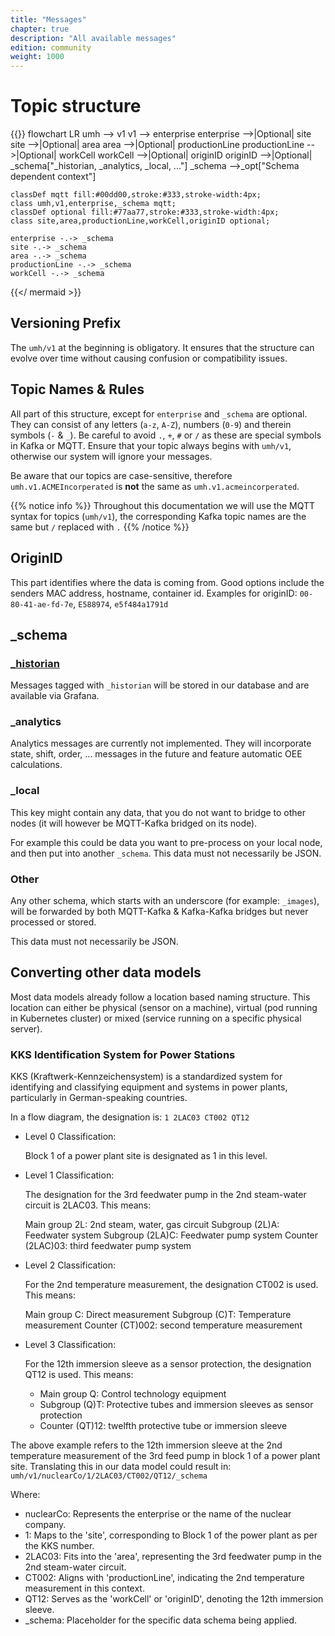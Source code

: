 ```yaml
---
title: "Messages"
chapter: true
description: "All available messages"
edition: community
weight: 1000
---
```



# Topic structure

{{<mermaid theme="neutral" >}}
flowchart LR
    umh --> v1
    v1 --> enterprise
    enterprise -->|Optional| site
    site -->|Optional| area
    area -->|Optional| productionLine
    productionLine -->|Optional| workCell
    workCell -->|Optional| originID
    originID -->|Optional| _schema["_historian, _analytics, _local, ..."]
    _schema -->_opt["Schema dependent context"]
    
    classDef mqtt fill:#00dd00,stroke:#333,stroke-width:4px;
    class umh,v1,enterprise,_schema mqtt;
    classDef optional fill:#77aa77,stroke:#333,stroke-width:4px;
    class site,area,productionLine,workCell,originID optional;
    
    enterprise -.-> _schema
    site -.-> _schema
    area -.-> _schema
    productionLine -.-> _schema
    workCell -.-> _schema
{{</ mermaid >}}

## Versioning Prefix

The `umh/v1` at the beginning is obligatory. It ensures that the structure can evolve over time without causing confusion or compatibility issues.

## Topic Names & Rules

All part of this structure, except for `enterprise` and `_schema` are optional.
They can consist of any letters (`a-z`, `A-Z`), numbers (`0-9`) and therein symbols (`-` & `_`).
Be careful to avoid `.`, `+`, `#` or `/` as these are special symbols in Kafka or MQTT.
Ensure that your topic always begins with `umh/v1`, otherwise our system will ignore your messages.

Be aware that our topics are case-sensitive, therefore `umh.v1.ACMEIncorperated` is __not__ the same as `umh.v1.acmeincorperated`.

{{% notice info %}}
Throughout this documentation we will use the MQTT syntax for topics (`umh/v1`), the corresponding Kafka topic names are the same but `/` replaced with `.`
{{% /notice %}}

## OriginID
This part identifies where the data is coming from.
Good options include the senders MAC address, hostname, container id.
Examples for originID: `00-80-41-ae-fd-7e`, `E588974`, `e5f484a1791d` 

## _schema

### [_historian](./_historian)

Messages tagged with `_historian` will be stored in our database and are available via Grafana.

### _analytics

Analytics messages are currently not implemented.
They will incorporate state, shift, order, ... messages in the future and feature automatic OEE calculations.

### _local

This key might contain any data, that you do not want to bridge to other nodes (it will however be MQTT-Kafka bridged on its node).


For example this could be data you want to pre-process on your local node, and then put into another `_schema`.
This data must not necessarily be JSON.

### Other

Any other schema, which starts with an underscore (for example: `_images`), will be forwarded by both MQTT-Kafka & Kafka-Kafka bridges but never processed or stored.

This data must not necessarily be JSON.

## Converting other data models
Most data models already follow a location based naming structure.
This location can either be physical (sensor on a machine), virtual (pod running in Kubernetes cluster) or mixed (service running on a specific physical server).

### KKS Identification System for Power Stations
KKS (Kraftwerk-Kennzeichensystem) is a standardized system for identifying and classifying equipment and systems in power plants, particularly in German-speaking countries.

In a flow diagram, the designation is: `1 2LAC03 CT002 QT12`

- Level 0 Classification:

    Block 1 of a power plant site is designated as 1 in this level.

- Level 1 Classification:

    The designation for the 3rd feedwater pump in the 2nd steam-water circuit is 2LAC03. This means:
    
    Main group 2L: 2nd steam, water, gas circuit
    Subgroup (2L)A: Feedwater system
    Subgroup (2LA)C: Feedwater pump system
    Counter (2LAC)03: third feedwater pump system

- Level 2 Classification:

    For the 2nd temperature measurement, the designation CT002 is used. This means:
    
    Main group C: Direct measurement
    Subgroup (C)T: Temperature measurement
    Counter (CT)002: second temperature measurement
- Level 3 Classification:
    
    For the 12th immersion sleeve as a sensor protection, the designation QT12 is used. This means:
    
    - Main group Q: Control technology equipment
    - Subgroup (Q)T: Protective tubes and immersion sleeves as sensor protection
    - Counter (QT)12: twelfth protective tube or immersion sleeve

The above example refers to the 12th immersion sleeve at the 2nd temperature measurement of the 3rd feed pump in block 1 of a power plant site.
Translating this in our data model could result in:
`umh/v1/nuclearCo/1/2LAC03/CT002/QT12/_schema`

Where:
- nuclearCo: Represents the enterprise or the name of the nuclear company.
- 1: Maps to the 'site', corresponding to Block 1 of the power plant as per the KKS number.
- 2LAC03: Fits into the 'area', representing the 3rd feedwater pump in the 2nd steam-water circuit.
- CT002: Aligns with 'productionLine', indicating the 2nd temperature measurement in this context.
- QT12: Serves as the 'workCell' or 'originID', denoting the 12th immersion sleeve.
- _schema: Placeholder for the specific data schema being applied.